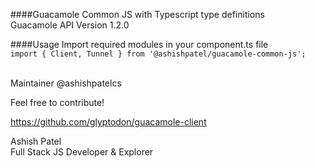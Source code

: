 ####Guacamole Common JS
with Typescript type definitions\
Guacamole API Version 1.2.0



####Usage
Import required modules in your component.ts file\
`import { Client, Tunnel } from '@ashishpatel/guacamole-common-js';`

\
Maintainer @ashishpatelcs

Feel free to contribute!

https://github.com/glyptodon/guacamole-client

Ashish Patel\
Full Stack JS Developer & Explorer
